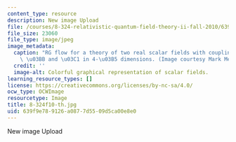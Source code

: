 ```yaml
---
content_type: resource
description: New image Upload
file: /courses/8-324-relativistic-quantum-field-theory-ii-fall-2010/639f9e789126a0877d5509d5ca00e8e0_8-324f10-th.jpg
file_size: 23060
file_type: image/jpeg
image_metadata:
  caption: "RG flow for a theory of two real scalar fields with coupling constants\
    \ \u03BB and \u03C1 in 4-\u03B5 dimensions. (Image courtesy Mark Mezei.)"
  credit: ''
  image-alt: Colorful graphical representation of scalar fields.
learning_resource_types: []
license: https://creativecommons.org/licenses/by-nc-sa/4.0/
ocw_type: OCWImage
resourcetype: Image
title: 8-324f10-th.jpg
uid: 639f9e78-9126-a087-7d55-09d5ca00e8e0
---
```

New image Upload